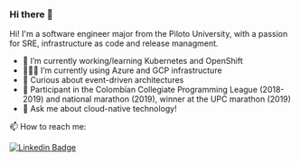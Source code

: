 <!--
**BrandonRodriguezC/BrandonRodriguezC** is a ✨ _special_ ✨ repository because its `README.md` (this file) appears on your GitHub profile.

Here are some ideas to get you started:

- 🔭 I’m currently working on ...
- 🌱 I’m currently learning ...
- 👯 I’m looking to collaborate on ...
- 🤔 I’m looking for help with ...
- 💬 Ask me about ...
- 📫 How to reach me: ...
- 😄 Pronouns: ...
- ⚡ Fun fact: ...
-->

### Hi there 👋
Hi! I'm a software engineer major from the Piloto University, with a passion for SRE, infrastructure as code and release managment.

- 🔭 I’m currently working/learning Kubernetes and OpenShift
- 👨🏻‍💻 I’m currently using Azure and GCP infrastructure
- 🌱 Curious about event-driven architectures  
- 🏅 Participant in the Colombian Collegiate Programming League (2018-2019) and national marathon (2019), winner at the UPC marathon (2019)
- 💬 Ask me about cloud-native technology!

📫 How to reach me:

 [![Linkedin Badge](https://img.shields.io/badge/-brandonrodriguezc-blue?style=flat-square&logo=linkedin&logoColor=white)](https://www.linkedin.com/in/brandonrodriguezc/)
 
 
